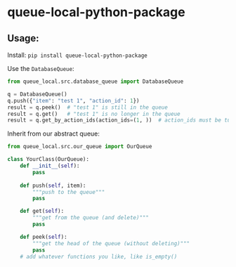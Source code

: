 # queue-local-python-package

## Usage:

Install: `pip install queue-local-python-package`  

Use the `DatabaseQueue`:
```py
from queue_local.src.database_queue import DatabaseQueue

q = DatabaseQueue()
q.push({"item": "test 1", "action_id": 1})
result = q.peek()  # "test 1" is still in the queue
result = q.get()   # "test 1" is no longer in the queue
result = q.get_by_action_ids(action_ids=(1, ))  # action_ids must be tuple


```
Inherit from our abstract queue:
```py
from queue_local.src.our_queue import OurQueue

class YourClass(OurQueue):
    def __init__(self):
        pass
    
    def push(self, item):
        """push to the queue"""
        pass

    def get(self):
        """get from the queue (and delete)"""
        pass

    def peek(self):
        """get the head of the queue (without deleting)"""
        pass
    # add whatever functions you like, like is_empty()
```